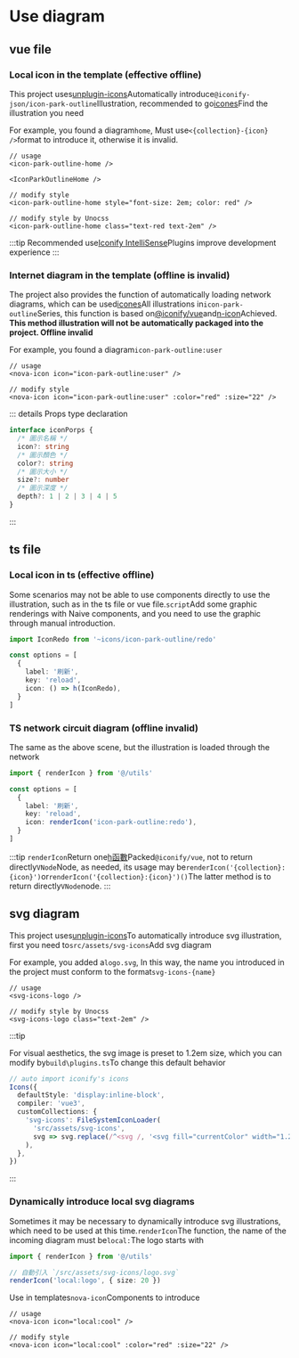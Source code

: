 # Use diagram

## vue file

### Local icon in the template (effective offline)

This project uses[unplugin-icons](https://github.com/unplugin/unplugin-icons#auto-importing)Automatically introduce`@iconify-json/icon-park-outline`Illustration, recommended to go[icones](https://icones.js.org/collection/icon-park-outline)Find the illustration you need

For example, you found a diagram`home`, Must use`<{collection}-{icon} />`format to introduce it, otherwise it is invalid.

```vue
// usage
<icon-park-outline-home />

<IconParkOutlineHome />

// modify style
<icon-park-outline-home style="font-size: 2em; color: red" />

// modify style by Unocss
<icon-park-outline-home class="text-red text-2em" />
```

:::tip
Recommended use[Iconify IntelliSense](https://marketplace.visualstudio.com/items?itemName=antfu.iconify)Plugins improve development experience
:::

### Internet diagram in the template (offline is invalid)

The project also provides the function of automatically loading network diagrams, which can be used[icones](https://icones.js.org/)All illustrations in`icon-park-outline`Series, this function is based on[@iconify/vue](https://iconify.design/docs/icon-components/vue/)and[n-icon](https://www.naiveui.com/zh-CN/light/components/icon)Achieved. **This method illustration will not be automatically packaged into the project. Offline invalid**

For example, you found a diagram`icon-park-outline:user`

```vue
// usage
<nova-icon icon="icon-park-outline:user" />

// modify style
<nova-icon icon="icon-park-outline:user" :color="red" :size="22" />
```

::: details Props type declaration
```ts
interface iconPorps {
  /* 圖示名稱 */
  icon?: string
  /* 圖示顏色 */
  color?: string
  /* 圖示大小 */
  size?: number
  /* 圖示深度 */
  depth?: 1 | 2 | 3 | 4 | 5
}
```
:::

## ts file

### Local icon in ts (effective offline)

Some scenarios may not be able to use components directly to use the illustration, such as in the ts file or vue file.`script`Add some graphic renderings with Naive components, and you need to use the graphic through manual introduction.

```ts
import IconRedo from '~icons/icon-park-outline/redo'

const options = [
  {
    label: '刷新',
    key: 'reload',
    icon: () => h(IconRedo),
  }
]
```

### TS network circuit diagram (offline invalid)

The same as the above scene, but the illustration is loaded through the network

```ts
import { renderIcon } from '@/utils'

const options = [
  {
    label: '刷新',
    key: 'reload',
    icon: renderIcon('icon-park-outline:redo'),
  }
]
```

:::tip
`renderIcon`Return one[h函數](https://cn.vuejs.org/api/render-function.html#h)Packed`@iconify/vue`, not to return directly`VNode`Node, as needed, its usage may be`renderIcon('{collection}:{icon}')`or`renderIcon('{collection}:{icon}')()`The latter method is to return directly`VNode`node.
:::

## svg diagram

This project uses[unplugin-icons](https://github.com/unplugin/unplugin-icons#auto-importing)To automatically introduce svg illustration, first you need to`src/assets/svg-icons`Add svg diagram

For example, you added a`logo.svg`, In this way, the name you introduced in the project must conform to the format`svg-icons-{name}`

```vue
// usage
<svg-icons-logo />

// modify style by Unocss
<svg-icons-logo class="text-2em" />
```

:::tip

For visual aesthetics, the svg image is preset to 1.2em size, which you can modify by`build\plugins.ts`To change this default behavior

```ts
// auto import iconify's icons
Icons({
  defaultStyle: 'display:inline-block',
  compiler: 'vue3',
  customCollections: {
    'svg-icons': FileSystemIconLoader(
      'src/assets/svg-icons',
      svg => svg.replace(/^<svg /, '<svg fill="currentColor" width="1.2em" height="1.2em"')
    ),
  },
})
```
:::

### Dynamically introduce local svg diagrams

Sometimes it may be necessary to dynamically introduce svg illustrations, which need to be used at this time.`renderIcon`The function, the name of the incoming diagram must be`local:`The logo starts with

```ts
import { renderIcon } from '@/utils'

// 自動引入 `/src/assets/svg-icons/logo.svg`
renderIcon('local:logo', { size: 20 })
```

Use in templates`nova-icon`Components to introduce

```vue
// usage
<nova-icon icon="local:cool" />

// modify style
<nova-icon icon="local:cool" :color="red" :size="22" />
```
